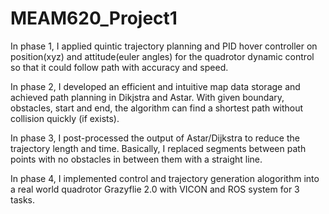 # MEAM620_Project1

In phase 1, I applied quintic trajectory planning and PID hover controller on position(xyz) and attitude(euler angles) for the quadrotor dynamic control so that it could follow path with accuracy and speed.
 
In phase 2, I developed an efficient and intuitive map data storage and achieved path planning in Dikjstra and Astar. With given boundary, obstacles, start and end, the algorithm can find a shortest path without collision quickly (if exists).
 
In phase 3, I post-processed the output of Astar/Dijkstra to reduce the trajectory length and time. Basically, I replaced segments between path points with no obstacles in between them with a straight line. 
 
In phase 4, I implemented control and trajectory generation alogorithm into a real world quadrotor Grazyflie 2.0 with VICON and ROS system for 3 tasks.
